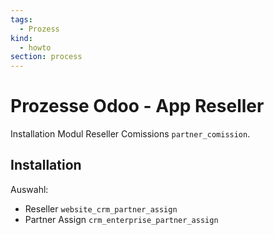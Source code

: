 ```yaml
---
tags:
  - Prozess
kind:
  - howto
section: process
---
```

# Prozesse Odoo - App Reseller
Installation Modul Reseller Comissions `partner_comission`.

## Installation

Auswahl:
* Reseller `website_crm_partner_assign`
* Partner Assign `crm_enterprise_partner_assign`
